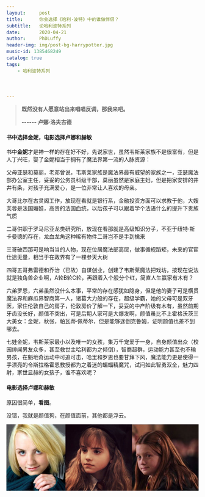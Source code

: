 ```yaml
---
layout:     post
title:      你会选择《哈利·波特》中的谁做伴侣？
subtitle:   论哈利波特系列
date:       2020-04-21
author:     PhDLuffy
header-img: img/post-bg-harrypotter.jpg
music-id: 1385468249
catalog: true
tags:
    - 哈利波特系列



---
```


> **既然没有人愿意站出来唱唱反调，那我来吧。**
>
> **------ 卢娜·洛夫古德**

#### 书中选择金妮，电影选择卢娜和赫敏

书中**金妮**才是神一样的存在好不好，先说家世，虽然韦斯莱家族不是很富有，但是人丁兴旺，娶了金妮相当于拥有了魔法界第一流的人脉资源：

父母亚瑟和莫丽，老邓曾说，韦斯莱家族是魔法界最有威望的家族之一，亚瑟魔法部办公室主任，妥妥的公务员科级干部，莫丽虽然是家庭主妇，但是把家安排的井井有条，对孩子充满爱心，是一位非常让人喜欢的母亲。

大哥比尔在古灵阁工作，放现在看就是银行系，金融投资方面可以求教于他，大嫂芙蓉是法国媚娃，高贵的法国血统，以后孩子可以跟着学个法语什么的提升下贵族气质

二哥供职于罗马尼亚龙类研究所，放现在看那就是高级知识分子，不亚于纽特·斯卡曼德的存在，龙血龙角这种稀有物件二哥岂不是手到擒来

三哥破西那可是响当当的人物，现在位居魔法部高层，做事循规蹈矩，未来的官宦仕途无量，相当于在政界有了一棵参天大树

四哥五哥弗雷德和乔治（已故）自谋创业，创建了韦斯莱魔法把戏坊，按现在说法就是独角兽企业啊，A轮B轮C轮，再跟着入个股分个红，简直人生赢家有木有？

六弟罗恩，六弟虽然没什么本事，平常的存在感犹如隐身，但是他的妻子可是横贯魔法界和麻瓜界智商第一人，诸葛大力般的存在，超级学霸，她的父母可是双牙医，家住伦敦自己的房子，伦敦房价了解一下，妥妥的中产阶级有木有，虽然前期牙齿没长好，颜值不突出，可是后期人家可是大爆发啊，颜值虽比不上霍格沃茨三大美女：金妮，秋张，帕瓦蒂·佩蒂尔，但是能够迷倒克鲁姆，证明颜值也差不到哪去。

七娃金妮，韦斯莱家最小以及唯一的女孩，集万千宠爱于一身，自身颜值出众（校园绯闻男友众多，甚至救世主哈利都为之倾倒），智商超群，运动能力甚至也不输男孩，在魁地奇运动中可追可击，哈里和罗恩也要甘拜下风，魔法能力更是使得一手漂亮的令斯拉格霍恩教授都为之着迷的蝙蝠精魔咒，试问如此智勇双全，魅力四射，家世显赫的女孩子，谁不喜欢呢？

#### 电影选择卢娜和赫敏

原因很简单，**看图**。

没错，我就是颜值狗，在颜值面前，其他都是浮云。

![卢娜赫敏金妮](https://raw.githubusercontent.com/PhDLuffy/PicGo/master/img/卢娜赫敏金妮.jpg)